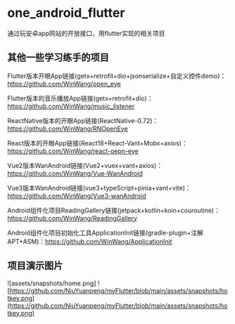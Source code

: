 # one_android_flutter
通过玩安卓app网站的开放接口，用flutter实现的相关项目


## 其他一些学习练手的项目


Flutter版本开眼App链接(getx+retrofit+dio+jsonserialize+自定义控件demo)：https://github.com/WinWang/open_eye

Flutter版本的音乐播放App链接(getx+retrofit+dio)：https://github.com/WinWang/music_listener

ReactNative版本的开眼App链接(ReactNative-0.72)：https://github.com/WinWang/RNOpenEye

React版本的开眼App链接(React18+React-Vant+Mobx+axios)：https://github.com/WinWang/react-oepn-eye

Vue2版本WanAndroid链接(Vue2+vuex+vant+axios)：https://github.com/WinWang/Vue-WanAndroid

Vue3版本WanAndroid链接(vue3+typeScript+pinia+vant+vite)：https://github.com/WinWang/Vue3-wanAndroid

Android组件化项目ReadingGallery链接(jetpack+kotlin+koin+couroutine)：https://github.com/WinWang/ReadingGallery

Android组件化项目初始化工具ApplicationInit链接(gradle-plugin+注解APT+ASM)：https://github.com/WinWang/ApplicationInit

## 项目演示图片
![assets/snapshots/home.png]
![https://github.com/NiuYuanpeng/myFlutter/blob/main/assets/snapshots/hotkey.png](https://github.com/NiuYuanpeng/myFlutter/blob/main/assets/snapshots/hotkey.png)

